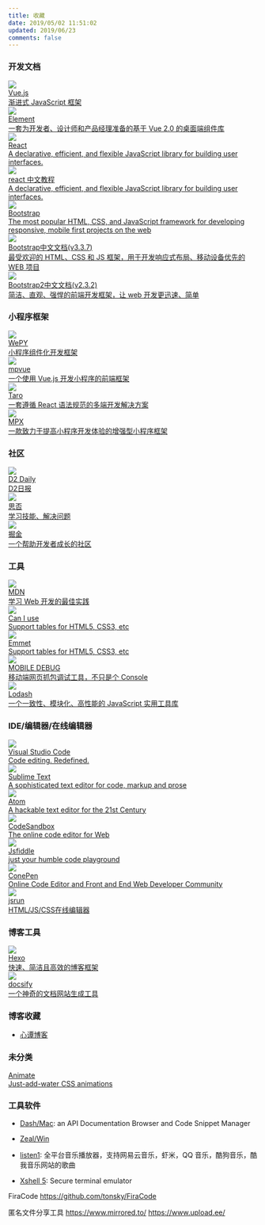 ```yaml
---
title: 收藏
date: 2019/05/02 11:51:02
updated: 2019/06/23
comments: false
---
```


### 开发文档

<div class="collect">

  <!-- vue -->
  <div class="card">
    <a href="https://cn.vuejs.org/" target="_blank">
      <img src="/index/vue.png" />
      <div class="desc">
        <div class="name">Vue.js</div>
        <div class="info">渐进式 JavaScript 框架</div>
      </div>
    </a>
  </div>

  <!-- element -->
  <div class="card">
    <a href="https://element.eleme.cn" target="_blank">
      <img src="/index/element.ico" />
      <div class="desc">
        <div class="name">Element</div>
        <div class="info">一套为开发者、设计师和产品经理准备的基于 Vue 2.0 的桌面端组件库</div>
      </div>
    </a>
  </div>

  <!-- react -->
  <div class="card">
    <a href="https://reactjs.org/" target="_blank">
      <img src="/index/react.svg" />
      <div class="desc">
        <div class="name">React</div>
        <div class="info">A declarative, efficient, and flexible JavaScript library for building user interfaces.</div>
      </div>
    </a>
  </div>

  <!-- react中文教程 -->
  <div class="card">
    <a href="https://react.docschina.org/" target="_blank">
      <img src="/index/react.svg" />
      <div class="desc">
        <div class="name">react 中文教程</div>
        <div class="info">A declarative, efficient, and flexible JavaScript library for building user interfaces.</div>
      </div>
    </a>
  </div>

  <!-- Bootstrap -->
  <div class="card">
    <a href="https://getbootstrap.com/" target="_blank">
      <img src="/index/bootstrap.png" />
      <div class="desc">
        <div class="name">Bootstrap</div>
        <div class="info">The most popular HTML, CSS, and JavaScript framework for developing responsive, mobile first projects on the web</div>
      </div>
    </a>
  </div>

  <!-- Bootstrap中文文档(v3.3.7) -->
  <div class="card">
    <a href="https://v3.bootcss.com/" target="_blank">
      <img src="/index/bootstrap.png" />
      <div class="desc">
        <div class="name">Bootstrap中文文档(v3.3.7)</div>
        <div class="info">最受欢迎的 HTML、CSS 和 JS 框架，用于开发响应式布局、移动设备优先的 WEB 项目</div>
      </div>
    </a>
  </div>

  <!-- Bootstrap中文文档(v2.3.2) -->
  <div class="card">
    <a href="https://v2.bootcss.com/" target="_blank">
      <img src="/index/bootstrap.png" />
      <div class="desc">
        <div class="name">Bootstrap2中文文档(v2.3.2)</div>
        <div class="info">简洁、直观、强悍的前端开发框架，让 web 开发更迅速、简单</div>
      </div>
    </a>
  </div>
</div>

### 小程序框架

<div class="collect">

  <!-- WePY -->
  <div class="card">
    <a href="https://wepyjs.github.io/wepy-docs/" target="_blank">
      <img src="/image/wepy.png" />
      <div class="desc">
        <div class="name">WePY</div>
        <div class="info">小程序组件化开发框架</div>
      </div>
    </a>
  </div>

  <!-- mpvue -->
  <div class="card">
    <a href="http://mpvue.com/" target="_blank">
      <img src="/image/mpvue.ico" />
      <div class="desc">
        <div class="name">mpvue</div>
        <div class="info">一个使用 Vue.js 开发小程序的前端框架</div>
      </div>
    </a>
  </div>

  <!-- Taro -->
  <div class="card">
    <a href="https://taro.jd.com/" target="_blank">
      <img src="/image/taro.ico" />
      <div class="desc">
        <div class="name">Taro</div>
        <div class="info">一套遵循 React 语法规范的多端开发解决方案</div>
      </div>
    </a>
  </div>

  <!-- MPX -->
  <div class="card">
    <a href="https://didi.github.io/mpx/" target="_blank">
      <img src="/image/mpx.ico" />
      <div class="desc">
        <div class="name">MPX</div>
        <div class="info">一款致力于提高小程序开发体验的增强型小程序框架</div>
      </div>
    </a>
  </div>

</div>

### 社区

<div class="collect">

  <!-- D2 Daily -->
  <div class="card">
    <a href="https://daily.fairyever.com/" target="_blank">
      <img src="/image/d2.png" />
      <div class="desc">
        <div class="name">D2 Daily</div>
        <div class="info">D2日报</div>
      </div>
    </a>
  </div>

  <!-- segmentfault -->
  <div class="card">
    <a href="https://segmentfault.com/" target="_blank">
      <img src="/image/segmentfault.png" />
      <div class="desc">
        <div class="name">思否</div>
        <div class="info">学习技能、解决问题</div>
      </div>
    </a>
  </div>

  <!-- 掘金 -->
  <div class="card">
    <a href="https://juejin.im/" target="_blank">
      <img src="/image/juejin.png" />
      <div class="desc">
        <div class="name">掘金</div>
        <div class="info">一个帮助开发者成长的社区</div>
      </div>
    </a>
  </div>

</div>

### 工具

<div class="collect">

  <!-- mdn -->
  <div class="card">
    <a href="https://developer.mozilla.org/zh-CN/docs/Learn" target="_blank">
      <img src="/index/mozilla.png" />
      <div class="desc">
        <div class="name">MDN</div>
        <div class="info">学习 Web 开发的最佳实践</div>
      </div>
    </a>
  </div>

  <!-- caniuse -->
  <div class="card">
    <a href="https://www.caniuse.com/" target="_blank">
      <img src="/index/caniuse.png" />
      <div class="desc">
        <div class="name">Can I use</div>
        <div class="info">Support tables for HTML5, CSS3, etc</div>
      </div>
    </a>
  </div>

  <!-- emmet -->
  <div class="card">
    <a href="https://docs.emmet.io/cheat-sheet/" target="_blank">
      <img src="/index/emmet.ico" />
      <div class="desc">
        <div class="name">Emmet</div>
        <div class="info">Support tables for HTML5, CSS3, etc</div>
      </div>
    </a>
  </div>

  <!-- MOBILE DEBUG -->
  <div class="card">
    <a href="https://www.mobiledebug.com/" target="_blank">
      <img src="/index/mobiledebug.png" />
      <div class="desc">
        <div class="name">MOBILE DEBUG</div>
        <div class="info">移动端网页抓包调试工具，不只是个 Console</div>
      </div>
    </a>
  </div>

  <!-- Lodash -->
  <div class="card">
    <a href="https://www.lodashjs.com/" target="_blank">
      <img src="/index/lodash.png" />
      <div class="desc">
        <div class="name">Lodash</div>
        <div class="info">一个一致性、模块化、高性能的 JavaScript 实用工具库</div>
      </div>
    </a>
  </div>

</div>

### IDE/编辑器/在线编辑器

<div class="collect">

  <!-- Visual Studio Code -->
  <div class="card">
    <a href="https://code.visualstudio.com/" target="_blank">
      <img src="/image/vscode.png" />
      <div class="desc">
        <div class="name">Visual Studio Code</div>
        <div class="info">Code editing. Redefined.</div>
      </div>
    </a>
  </div>

  <!-- Sublime Text -->
  <div class="card">
    <a href="https://www.sublimetext.com/" target="_blank">
      <img src="/image/sublimetext.ico" />
      <div class="desc">
        <div class="name">Sublime Text</div>
        <div class="info">A sophisticated text editor for code, markup and prose</div>
      </div>
    </a>
  </div>

  <!-- atom -->
  <div class="card">
    <a href="https://atom.io/" target="_blank">
      <img src="/image/atom.ico" />
      <div class="desc">
        <div class="name">Atom</div>
        <div class="info">A hackable text editor for the 21st Century</div>
      </div>
    </a>
  </div>

  <!-- codesandbox -->
  <div class="card">
    <a href="https://codesandbox.io" target="_blank">
      <img src="/image/codesandbox.ico" />
      <div class="desc">
        <div class="name">CodeSandbox</div>
        <div class="info">The online code editor for Web</div>
      </div>
    </a>
  </div>

  <!-- jsfiddle -->
  <div class="card">
    <a href="https://jsfiddle.net/" target="_blank">
      <img src="/image/jsfiddle.png" />
      <div class="desc">
        <div class="name">Jsfiddle</div>
        <div class="info">just your humble code playground</div>
      </div>
    </a>
  </div>

  <!-- codepen -->
  <div class="card">
    <a href="https://codepen.io/" target="_blank">
      <img src="/image/codepen.ico" />
      <div class="desc">
        <div class="name">ConePen</div>
        <div class="info">Online Code Editor and Front and End Web Developer Community</div>
      </div>
    </a>
  </div>

  <!-- jsrun -->
  <div class="card">
    <a href="https://jsrun.pro/" target="_blank">
      <img src="/image/jsrun.ico" />
      <div class="desc">
        <div class="name">jsrun</div>
        <div class="info">HTML/JS/CSS在线编辑器</div>
      </div>
    </a>
  </div>

</div>

### 博客工具

<div class="collect">

  <!-- Hexo -->
  <div class="card">
    <a href="https://hexo.io/zh-cn/" target="_blank">
      <img src="/image/hexo.png" />
      <div class="desc">
        <div class="name">Hexo</div>
        <div class="info">快速、简洁且高效的博客框架</div>
      </div>
    </a>
  </div>

  <!-- docsify -->
  <div class="card">
    <a href="https://docsify.js.org/#/" target="_blank">
      <img src="/image/docsify.ico" />
      <div class="desc">
        <div class="name">docsify</div>
        <div class="info">一个神奇的文档网站生成工具</div>
      </div>
    </a>
  </div>

</div>

### 博客收藏

- [心谭博客](https://xin-tan.com/)

### 未分类

<div class="collect">

 <!-- animate -->
  <div class="card">
    <a href="https://daneden.github.io/animate.css/" target="_blank">
      <img src="" />
      <div class="desc">
        <div class="name">Animate</div>
        <div class="info">Just-add-water CSS animations</div>
      </div>
    </a>
  </div>

</div>

### 工具软件

- [Dash/Mac](https://kapeli.com/dash): an API Documentation Browser and Code Snippet Manager

- [Zeal/Win](https://zealdocs.org/)

- [listen1](http://listen1.github.io/listen1/): 全平台音乐播放器，支持网易云音乐，虾米，QQ 音乐，酷狗音乐，酷我音乐网站的歌曲

- [Xshell 5](https://www.netsarang.com/products/xsh_overview.html): Secure terminal emulator

FiraCode https://github.com/tonsky/FiraCode

匿名文件分享工具
https://www.mirrored.to/
https://www.upload.ee/
